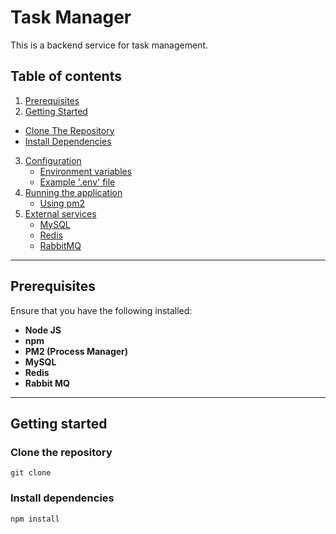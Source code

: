 # Task Manager
This is a backend service for task management.

## Table of contents
1. [Prerequisites](#prerequisites)
2. [Getting Started](#getting-started)
- [Clone The Repository](clone-the-repository)
- [Install Dependencies](install-dependencies)
3. [Configuration](#configuration)
    - [Environment variables](environment-variables)
    - [Example '.env' file](example-env-file)
4. [Running the application](#running-the-application)
    - [Using pm2](using-pm2)
5. [External services](#external-services)
    - [MySQL](mysql)
    - [Redis](redis)
    - [RabbitMQ](rabbitmq)
---

## Prerequisites
Ensure that you have the following installed:
- **Node JS**
- **npm**
- **PM2 (Process Manager)**
- **MySQL**
- **Redis**
- **Rabbit MQ**

---
## Getting started
### Clone the repository
```
git clone 
```

### Install dependencies
```
npm install
```

